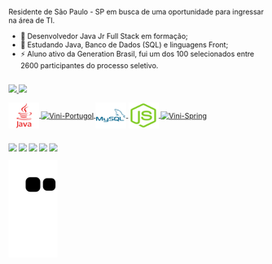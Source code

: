 Residente de São Paulo - SP em busca de uma oportunidade para ingressar na área de TI.

- 🔭 Desenvolvedor Java Jr Full Stack em formação;
- 🌱 Estudando Java, Banco de Dados (SQL) e linguagens Front;
- ⚡ Aluno ativo da Generation Brasil, fui um dos 100 selecionados entre 2600 participantes do processo seletivo.
##

<div>
  <a href="https://github.com/marcusvinicius21">
  <img height="150em" src="https://github-readme-stats.vercel.app/api?username=marcusvinicius21&show_icons=true&theme=dracula&include_all_commits=true&count_private=true"/>
  <img height="150em" src="https://github-readme-stats.vercel.app/api/top-langs/?username=marcusvinicius21&layout=compact&langs_count=7&theme=dracula"/>
</div>
  
<div style="display: inline_block"><br>
  <img align="center" alt="Vini-Java" height="50" width="60" src="https://raw.githubusercontent.com/devicons/devicon/00f02ef57fb7601fd1ddcc2fe6fe670fef3ae3e4/icons/java/java-plain-wordmark.svg">
  <img align="center" alt="Vini-Portugol" height="50" width="60" src="https://imgur.com/la76BC2.png">
  <img align="center" alt="Vini-Mysql" height="50" width="60" src="https://raw.githubusercontent.com/devicons/devicon/00f02ef57fb7601fd1ddcc2fe6fe670fef3ae3e4/icons/mysql/mysql-plain-wordmark.svg">
  <img align="center" alt="Vini-JS" height="50" width="60" src="https://raw.githubusercontent.com/devicons/devicon/00f02ef57fb7601fd1ddcc2fe6fe670fef3ae3e4/icons/nodejs/nodejs-plain.svg">
   <img align="center" alt="Vini-Spring" height="45" width="55" src="https://seeklogo.com/images/S/spring-logo-9A2BC78AAF-seeklogo.com.png">
</div>

  
  ##
  
  <div> 
 <a href="https://discord.gg/JEyQ67GM" target="_blank"><img src="https://img.shields.io/badge/Discord-7289DA?style=for-the-badge&logo=discord&logoColor=white" target="_blank"></a>
 <a href="https://www.linkedin.com/in/marcus-vin%C3%ADcius-gomes-b9503371/" target="_blank"><img src="https://img.shields.io/badge/-LinkedIn-%230077B5?style=for-the-badge&logo=linkedin&logoColor=white" target="_blank"></a> 
 <a href="mailto:marcusgomes21@hotmail.com" target="_blank"><img src="https://img.shields.io/badge/Microsoft_Outlook-0078D4?style=for-the-badge&logo=microsoft-outlook&logoColor=white" target="_blank"></a>
 <a href="https://wa.me/5511958675891" target="_blank"><img src="https://img.shields.io/badge/WhatsApp-25D366?style=for-the-badge&logo=whatsapp&logoColor=white" target="_blank"></a>
 <a href="https://account.xbox.com/pt-br/profile?gamertag=ViniMadrugao" target="_blank"><img src="https://img.shields.io/badge/Xbox-107C10?style=for-the-badge&logo=xbox&logoColor=white" target="_blank"></a>
  </div>
  
  ![Snake animation](https://github.com/rafaballerini/rafaballerini/blob/output/github-contribution-grid-snake.svg)
 
